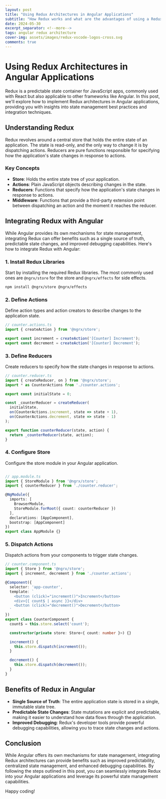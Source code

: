 ```yaml
---
layout: post
title: "Using Redux Architectures in Angular Applications"
subtitle: "How Redux works and what are the advantages of using a Redux Store as a data layer"
date: 2024-05-30
excerpt_separator: <!--more-->
tags: angular redux architecture
cover-img: assets/images/redux-vscode-logos-cross.svg
comments: true
---
```


# Using Redux Architectures in Angular Applications

Redux is a predictable state container for JavaScript apps, commonly used with React but also applicable to other frameworks like Angular. In this post, we'll explore how to implement Redux architectures in Angular applications, providing you with insights into state management best practices and integration techniques.

## Understanding Redux

Redux revolves around a central store that holds the entire state of an application. The state is read-only, and the only way to change it is by dispatching actions. Reducers are pure functions responsible for specifying how the application's state changes in response to actions.

### Key Concepts

- **Store**: Holds the entire state tree of your application.
- **Actions**: Plain JavaScript objects describing changes in the state.
- **Reducers**: Functions that specify how the application's state changes in response to actions.
- **Middleware**: Functions that provide a third-party extension point between dispatching an action and the moment it reaches the reducer.

## Integrating Redux with Angular

While Angular provides its own mechanisms for state management, integrating Redux can offer benefits such as a single source of truth, predictable state changes, and improved debugging capabilities. Here's how to integrate Redux with Angular:

### 1. Install Redux Libraries

Start by installing the required Redux libraries. The most commonly used ones are `@ngrx/store` for the store and `@ngrx/effects` for side effects.

```bash
npm install @ngrx/store @ngrx/effects
```


### 2. Define Actions

Define action types and action creators to describe changes to the application state.

```typescript
// counter.actions.ts
import { createAction } from '@ngrx/store';

export const increment = createAction('[Counter] Increment');
export const decrement = createAction('[Counter] Decrement');

```

### 3. Define Reducers

Create reducers to specify how the state changes in response to actions.

```typescript
// counter.reducer.ts
import { createReducer, on } from '@ngrx/store';
import * as CounterActions from './counter.actions';

export const initialState = 0;

const _counterReducer = createReducer(
  initialState,
  on(CounterActions.increment, state => state + 1),
  on(CounterActions.decrement, state => state - 1)
);

export function counterReducer(state, action) {
  return _counterReducer(state, action);
}
```

### 4. Configure Store

Configure the store module in your Angular application.

```typescript

// app.module.ts
import { StoreModule } from '@ngrx/store';
import { counterReducer } from './counter.reducer';

@NgModule({
  imports: [
    BrowserModule,
    StoreModule.forRoot({ count: counterReducer })
  ],
  declarations: [AppComponent],
  bootstrap: [AppComponent]
})
export class AppModule {}

```

### 5. Dispatch Actions

Dispatch actions from your components to trigger state changes.

```typescript
// counter.component.ts
import { Store } from '@ngrx/store';
import { increment, decrement } from './counter.actions';

@Component({
  selector: 'app-counter',
  template: `
    <button (click)="increment()">Increment</button>
    <div>{{ count$ | async }}</div>
    <button (click)="decrement()">Decrement</button>
  `
})
export class CounterComponent {
  count$ = this.store.select('count');

  constructor(private store: Store<{ count: number }>) {}

  increment() {
    this.store.dispatch(increment());
  }

  decrement() {
    this.store.dispatch(decrement());
  }
}
```

## Benefits of Redux in Angular

- **Single Source of Truth**: The entire application state is stored in a single, immutable state tree.
- **Predictable State Changes**: State mutations are explicit and predictable, making it easier to understand how data flows through the application.
- **Improved Debugging**: Redux's developer tools provide powerful debugging capabilities, allowing you to trace state changes and actions.

## Conclusion

While Angular offers its own mechanisms for state management, integrating Redux architectures can provide benefits such as improved predictability, centralized state management, and enhanced debugging capabilities. By following the steps outlined in this post, you can seamlessly integrate Redux into your Angular applications and leverage its powerful state management capabilities.

Happy coding!
